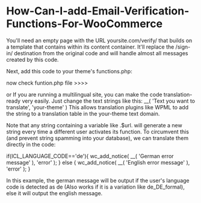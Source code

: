 # How-Can-I-add-Email-Verification-Functions-For-WooCommerce


You'll need an empty page with the URL yoursite.com/verify/ that builds on a template that contains <?php wc_print_notices(); ?> within its content container. It'll replace the /sign-in/ destination from the original code and will handle almost all messages created by this code.

Next, add this code to your theme's functions.php:


now check funtion.php file >>>> 




or  If you are running a multilingual site, you can make the code translation-ready very easily. Just change the text strings like this: __( 'Text you want to translate', 'your-theme' ) This allows translation plugins like WPML to add the string to a translation table in the your-theme text domain.

Note that any string containing a variable like .$url. will generate a new string every time a different user activates its function. To circumvent this (and prevent string spamming into your database), we can translate them directly in the code:


if(ICL_LANGUAGE_CODE=='de'){
    wc_add_notice( __( 'German error message' ), 'error' );
} else {
    wc_add_notice( __( 'English error message' ), 'error' );
}


In this example, the german message will be output if the user's language code is detected as de (Also works if it is a variation like de_DE_formal), else it will output the english message.
